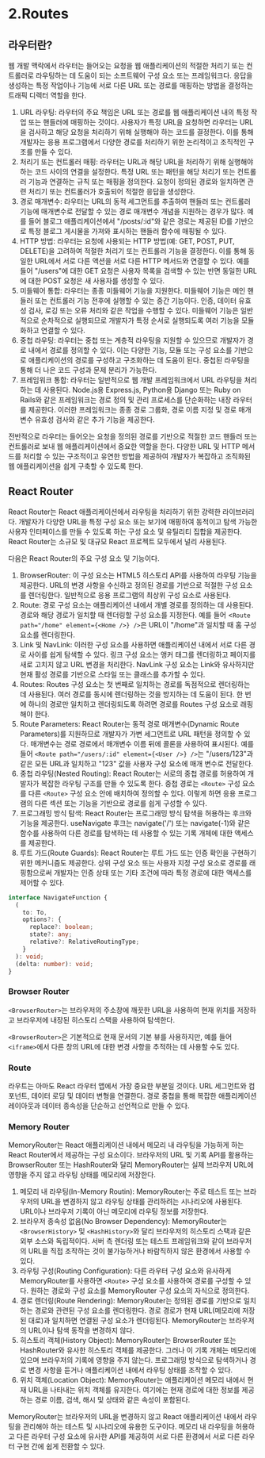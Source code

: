 # 2.Routes

## 라우터란?

웹 개발 맥락에서 라우터는 들어오는 요청을 웹 애플리케이션의 적절한 처리기 또는 컨트롤러로 라우팅하는 데 도움이 되는 소프트웨어 구성 요소 또는 프레임워크다.
응답을 생성하는 특정 작업이나 기능에 서로 다른 URL 또는 경로를 매핑하는 방법을 결정하는 트래픽 디렉터 역할을 한다.

1. URL 라우팅: 라우터의 주요 책임은 URL 또는 경로를 웹 애플리케이션 내의 특정 작업 또는 핸들러에 매핑하는 것이다.
사용자가 특정 URL을 요청하면 라우터는 URL을 검사하고 해당 요청을 처리하기 위해 실행해야 하는 코드를 결정한다.
이를 통해 개발자는 응용 프로그램에서 다양한 경로를 처리하기 위한 논리적이고 조직적인 구조를 만들 수 있다.
2. 처리기 또는 컨트롤러 매핑: 라우터는 URL과 해당 URL을 처리하기 위해 실행해야 하는 코드 사이의 연결을 설정한다.
특정 URL 또는 패턴을 해당 처리기 또는 컨트롤러 기능과 연결하는 규칙 또는 매핑을 정의한다.
요청이 정의된 경로와 일치하면 관련 처리기 또는 컨트롤러가 호출되어 적절한 응답을 생성한다.
3. 경로 매개변수: 라우터는 URL의 동적 세그먼트를 추출하여 핸들러 또는 컨트롤러 기능에 매개변수로 전달할 수 있는 경로 매개변수 개념을 지원하는 경우가 많다.
예를 들어 블로그 애플리케이션에서 "/posts/:id"와 같은 경로는 제공된 ID를 기반으로 특정 블로그 게시물을 가져와 표시하는 핸들러 함수에 매핑될 수 있다.
4. HTTP 방법: 라우터는 요청에 사용되는 HTTP 방법(예: GET, POST, PUT, DELETE)을 고려하여 적절한 처리기 또는 컨트롤러 기능을 결정한다.
이를 통해 동일한 URL에서 서로 다른 액션을 서로 다른 HTTP 메서드와 연결할 수 있다.
예를 들어 "/users"에 대한 GET 요청은 사용자 목록을 검색할 수 있는 반면 동일한 URL에 대한 POST 요청은 새 사용자를 생성할 수 있다.
5. 미들웨어 통합: 라우터는 종종 미들웨어 기능을 지원한다.
미들웨어 기능은 메인 핸들러 또는 컨트롤러 기능 전후에 실행할 수 있는 중간 기능이다.
인증, 데이터 유효성 검사, 로깅 또는 오류 처리와 같은 작업을 수행할 수 있다.
미들웨어 기능은 일반적으로 순차적으로 실행되므로 개발자가 특정 순서로 실행되도록 여러 기능을 모듈화하고 연결할 수 있다.
6. 중첩 라우팅: 라우터는 중첩 또는 계층적 라우팅을 지원할 수 있으므로 개발자가 경로 내에서 경로를 정의할 수 있다.
이는 다양한 기능, 모듈 또는 구성 요소를 기반으로 애플리케이션의 경로를 구성하고 구조화하는 데 도움이 된다.
중첩된 라우팅을 통해 더 나은 코드 구성과 문제 분리가 가능한다.
7. 프레임워크 통합: 라우터는 일반적으로 웹 개발 프레임워크에서 URL 라우팅을 처리하는 데 사용된다.
Node.js용 Express.js, Python용 Django 또는 Ruby on Rails와 같은 프레임워크는 경로 정의 및 관리 프로세스를 단순화하는 내장 라우터를 제공한다.
이러한 프레임워크는 종종 경로 그룹화, 경로 이름 지정 및 경로 매개변수 유효성 검사와 같은 추가 기능을 제공한다.

전반적으로 라우터는 들어오는 요청을 정의된 경로를 기반으로 적절한 코드 핸들러 또는 컨트롤러로 보내 웹 애플리케이션에서 중요한 역할을 한다.
다양한 URL 및 HTTP 메서드를 처리할 수 있는 구조적이고 유연한 방법을 제공하여 개발자가 복잡하고 조직화된 웹 애플리케이션을 쉽게 구축할 수 있도록 한다.

## React Router

React Router는 React 애플리케이션에서 라우팅을 처리하기 위한 강력한 라이브러리다.
개발자가 다양한 URL을 특정 구성 요소 또는 보기에 매핑하여 동적이고 탐색 가능한 사용자 인터페이스를 만들 수 있도록 하는 구성 요소 및 유틸리티 집합을 제공한다.
React Router는 소규모 및 대규모 React 프로젝트 모두에서 널리 사용된다.

다음은 React Router의 주요 구성 요소 및 기능이다.

1. BrowserRouter: 이 구성 요소는 HTML5 히스토리 API를 사용하여 라우팅 기능을 제공한다.
URL의 변경 사항을 수신하고 정의된 경로를 기반으로 적절한 구성 요소를 렌더링한다.
일반적으로 응용 프로그램의 최상위 구성 요소로 사용된다.
2. Route: 경로 구성 요소는 애플리케이션 내에서 개별 경로를 정의하는 데 사용된다.
경로와 해당 경로가 일치할 때 렌더링할 구성 요소를 지정한다.
 예를 들어 <`Route path="/home" element={<Home />} />`은 URL이 "/home"과 일치할 때 홈 구성 요소를 렌더링한다.
3. Link 및 NavLink: 이러한 구성 요소를 사용하면 애플리케이션 내에서 서로 다른 경로 사이를 쉽게 탐색할 수 있다.
링크 구성 요소는 앵커 태그를 렌더링하고 페이지를 새로 고치지 않고 URL 변경을 처리한다.
NavLink 구성 요소는 Link와 유사하지만 현재 활성 경로를 기반으로 스타일 또는 클래스를 추가할 수 있다.
4. Routes: Routes 구성 요소는 첫 번째로 일치하는 경로를 독점적으로 렌더링하는 데 사용된다.
여러 경로를 동시에 렌더링하는 것을 방지하는 데 도움이 된다.
한 번에 하나의 경로만 일치하고 렌더링되도록 하려면 경로를 Routes 구성 요소로 래핑해야 한다.
5. Route Parameters: React Router는 동적 경로 매개변수(Dynamic Route Parameters)를 지원하므로 개발자가 가변 세그먼트로 URL 패턴을 정의할 수 있다.
매개변수는 경로 경로에서 매개변수 이름 뒤에 콜론을 사용하여 표시된다.
예를 들어 `<Route path="/users/:id" element={<User />} />`는 "/users/123"과 같은 모든 URL과 일치하고 "123" 값을 사용자 구성 요소에 매개 변수로 전달한다.
6. 중첩 라우팅(Nested Routing): React Router는 서로의 중첩 경로를 허용하여 개발자가 복잡한 라우팅 구조를 만들 수 있도록 한다.
중첩 경로는 `<Route>` 구성 요소를 다른 `<Route>` 구성 요소 안에 배치하여 정의할 수 있다.
이렇게 하면 응용 프로그램의 다른 섹션 또는 기능을 기반으로 경로를 쉽게 구성할 수 있다.
7. 프로그래밍 방식 탐색: React Router는 프로그래밍 방식 탐색을 허용하는 후크와 기능을 제공한다.
useNavigate 후크는 navigate('/') 또는 navigate(-1)와 같은 함수를 사용하여 다른 경로를 탐색하는 데 사용할 수 있는 기록 개체에 대한 액세스를 제공한다.
8. 루트 가드(Route Guards): React Router는 루트 가드 또는 인증 확인을 구현하기 위한 메커니즘도 제공한다. 상위 구성 요소 또는 사용자 지정 구성 요소로 경로를 래핑함으로써 개발자는 인증 상태 또는 기타 조건에 따라 특정 경로에 대한 액세스를 제어할 수 있다.

```ts
interface NavigateFunction {
  (
    to: To,
    options?: {
      replace?: boolean;
      state?: any;
      relative?: RelativeRoutingType;
    }
  ): void;
  (delta: number): void;
}
```

### Browser Router

`<BrowserRouter>`는 브라우저의 주소창에 깨끗한 URL을 사용하여 현재 위치를 저장하고 브라우저에 내장된 히스토리 스택을 사용하여 탐색한다.

`<BrowserRouter>`은 기본적으로 현재 문서의 기본 뷰를 사용하지만, 예를 들어 `<iframe>`에서 다른 창의 URL에 대한 변경 사항을 추적하는 데 사용할 수도 있다.

### Route

라우트는 아마도 React 라우터 앱에서 가장 중요한 부분일 것이다. URL 세그먼트와 컴포넌트, 데이터 로딩 및 데이터 변형을 연결한다.
경로 중첩을 통해 복잡한 애플리케이션 레이아웃과 데이터 종속성을 단순하고 선언적으로 만들 수 있다.

### Memory Router

MemoryRouter는 React 애플리케이션 내에서 메모리 내 라우팅을 가능하게 하는 React Router에서 제공하는 구성 요소이다.
브라우저의 URL 및 기록 API를 활용하는 BrowserRouter 또는 HashRouter와 달리 MemoryRouter는 실제 브라우저 URL에 영향을 주지 않고 라우팅 상태를 메모리에 저장한다.

1. 메모리 내 라우팅(In-Memory Routin): MemoryRouter는 주로 테스트 또는 브라우저의 URL을 변경하지 않고 라우팅 상태를 관리하려는 시나리오에 사용된다.
URL이나 브라우저 기록이 아닌 메모리에 라우팅 정보를 저장한다.
2. 브라우저 종속성 없음(No Browser Dependency): MemoryRouter는 `<BrowserHistory>` 및 `<HashHistory>`와 달리 브라우저의 히스토리 스택과 같은 외부 소스와 독립적이다.
서버 측 렌더링 또는 테스트 프레임워크와 같이 브라우저의 URL을 직접 조작하는 것이 불가능하거나 바람직하지 않은 환경에서 사용할 수 있다.
3. 라우팅 구성(Routing Configuration): 다른 라우터 구성 요소와 유사하게 MemoryRouter를 사용하면 `<Route>` 구성 요소를 사용하여 경로를 구성할 수 있다.
원하는 경로와 구성 요소를 MemoryRouter 구성 요소의 자식으로 정의한다.
4. 경로 렌더링(Route Rendering): MemoryRouter는 정의된 경로를 기반으로 일치하는 경로와 관련된 구성 요소를 렌더링한다.
경로 경로가 현재 URL(메모리에 저장된 대로)과 일치하면 연결된 구성 요소가 렌더링된다. MemoryRouter는 브라우저의 URL이나 탐색 동작을 변경하지 않다.
5. 히스토리 객체(History Object): MemoryRouter는 BrowserRouter 또는 HashRouter와 유사한 히스토리 객체를 제공한다.
그러나 이 기록 개체는 메모리에 있으며 브라우저의 기록에 영향을 주지 않는다.
프로그래밍 방식으로 탐색하거나 경로 변경 사항을 듣거나 애플리케이션 내에서 라우팅 상태를 조작할 수 있다.
6. 위치 객체(Location Object): MemoryRouter는 애플리케이션 메모리 내에서 현재 URL을 나타내는 위치 객체를 유지한다.
여기에는 현재 경로에 대한 정보를 제공하는 경로 이름, 검색, 해시 및 상태와 같은 속성이 포함된다.

MemoryRouter는 브라우저의 URL을 변경하지 않고 React 애플리케이션 내에서 라우팅을 관리해야 하는 테스트 및 시나리오에 유용한 도구이다.
메모리 내 라우팅을 허용하고 다른 라우터 구성 요소에 유사한 API를 제공하여 서로 다른 환경에서 서로 다른 라우터 구현 간에 쉽게 전환할 수 있다.
